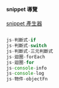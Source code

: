 #### snippet 導覽

<a href="https://pawelgrzybek.com/snippet-generator/">snippet 產生器</a>

```javascript

js-判斷式-if
js-判斷式-switch
js-判斷式-三元判斷式
js-迴圈-forEach
js-迴圈-for
js-console-info
js-console-log
js-物件-objectFn

```

